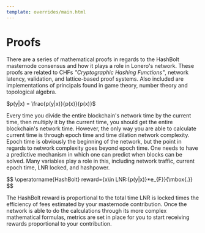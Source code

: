 ```yaml
---
template: overrides/main.html
---
```


# Proofs

There are a series of mathematical proofs in regards to the HashBolt masternode consensus and how it plays a role in Lonero's network. These proofs are related to CHFs *"Cryptographic Hashing Functions"*, network latency, validation, and lattice-based proof systems. Also included are implementations of principals found in game theory, number theory and topological algebra.

$p(y|x) = \frac{p(y|x)}{p(x)}{p(x)}$

Every time you divide the entire blockchain's network time by the current time, then multiply it by the current time, you should get the entire blockchain's network time. However, the only way you are able to calculate current time is through epoch time and time dilation network complexity.  Epoch time is obviously the beginning of the network, but the point in regards to network complexity goes beyond epoch time. One needs to have a predictive mechanism in which one can predict when blocks can be solved. Many variables play a role in this, including network traffic, current epoch time, LNR locked, and hashpower.

$$
\operatorname{HashBolt} reward=\{x\in LNR:{p(y|x)}*e_{F}}{\mbox{.}}
$$

The HashBolt reward is proportional to the total time LNR is locked times the efficiency of fees estimated by your masternode contribution. Once the network is able to do the calculations through its more complex mathematical formulas, metrics are set in place for you to start receiving rewards proportional to your contribution.
